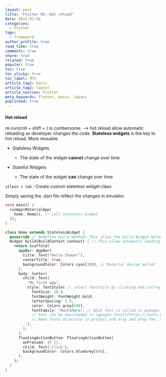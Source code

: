```yaml
---
layout: post
title: "Flutter 05: Hot reload"
date: 2021-01-08
categories:
  - Flutter
tags:
  - framework
author_profile: true
read_time: true
comments: true
share: true
related: true
popular: true
toc: true
toc_sticky: true
toc_label: 목차
article_tag1: basic
article_tag2: layout
article_section: Flutter
meta_keywords: flutter, basic, layout
published: true
---
```


#### Hot reload
re-run(cntl + shift + \) is cumbersome. --> hot reload allow automatic reloading as developer changes the code. 
__Stateless widgets__  is the key to hot reload.
More reusable.

- Stateless Widgets
  - The state of the widget __cannot__ change over time

- Stateful Widgets
  - The state of the widget __can__ change over time


`stless + tab` : Create custom stateless widget class

Simply saving the .dart file reflect the changes in emulator.

``` dart
void main() {
  runApp(MaterialApp(
    home: Home(), // call stateless widget
  ));
}

class Home extends StatelessWidget {
  @override // Redefine build method: This allow the build Widget below to be used instead of the build inherited from ancestor
  Widget build(BuildContext context) { // This allow automatic loading
    return Scaffold(
      appBar: AppBar(
        title: Text("Hello Shaun!"),
        centerTitle: true,
        backgroundColor: Colors.cyan[300], // Material design pallet
      ),
      body: Center(
        child: Text(
          "My first app",
          style: TextStyle( // select TextStyle by clicking and cntl+q gives style options
            fontSize: 20.0,
            fontWeight: FontWeight.bold,
            letterSpacing: 2.0,
            color: Colors.grey[600],
            fontFamily: "HachiMaru", // What font is called in pubspec.yaml
            // Font can be downloaded in [google fonts](https://fonts.google.com/)
            // Make fonts directory in project and drag and drop the .ttf file inside the font folder
          ),
        ),
      ),
      floatingActionButton: FloatingActionButton(
        onPressed: () {},
        child: Text('click'),
        backgroundColor: Colors.blueGrey[800],
      ),
    );
  }
}
```